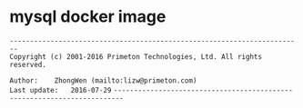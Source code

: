 # mysql docker image
  
`------------------------------------------------------------------------`    
`Copyright (c) 2001-2016 Primeton Technologies, Ltd. All rights reserved.`  
  
`Author:	ZhongWen (mailto:lizw@primeton.com)`  
`Last update:	2016-07-29`
`------------------------------------------------------------------------`  
  

